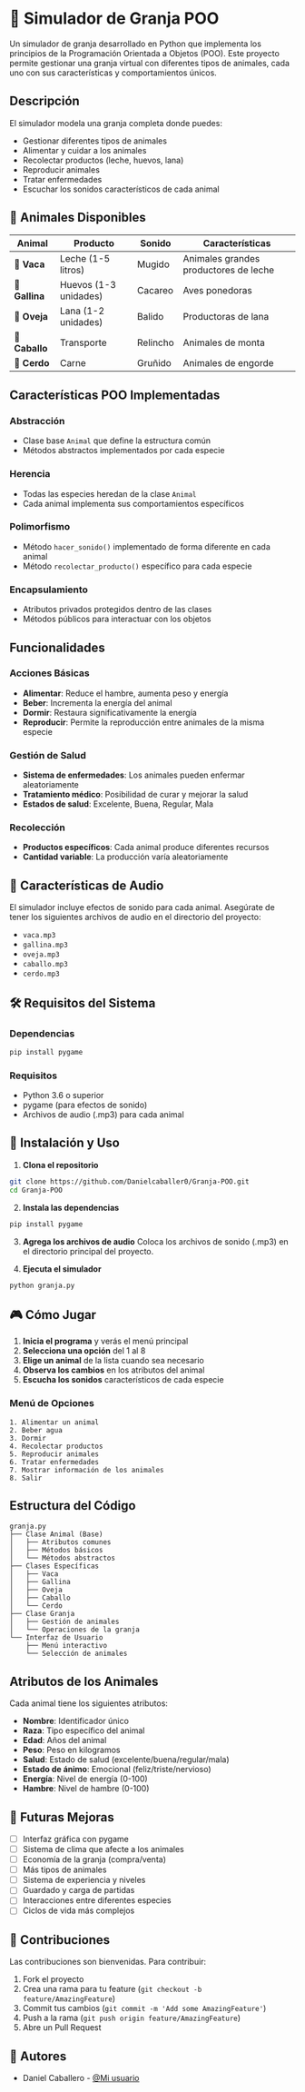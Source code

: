 # 🐄 Simulador de Granja POO

Un simulador de granja desarrollado en Python que implementa los principios de la Programación Orientada a Objetos (POO). Este proyecto permite gestionar una granja virtual con diferentes tipos de animales, cada uno con sus características y comportamientos únicos.

## Descripción

El simulador modela una granja completa donde puedes:
- Gestionar diferentes tipos de animales
- Alimentar y cuidar a los animales
- Recolectar productos (leche, huevos, lana)
- Reproducir animales
- Tratar enfermedades
- Escuchar los sonidos característicos de cada animal

## 🐾 Animales Disponibles

| Animal | Producto | Sonido | Características |
|--------|----------|---------|-----------------|
| 🐄 **Vaca** | Leche (1-5 litros) | Mugido | Animales grandes productores de leche |
| 🐔 **Gallina** | Huevos (1-3 unidades) | Cacareo | Aves ponedoras |
| 🐑 **Oveja** | Lana (1-2 unidades) | Balido | Productoras de lana |
| 🐎 **Caballo** | Transporte | Relincho | Animales de monta |
| 🐷 **Cerdo** | Carne | Gruñido | Animales de engorde |

## Características POO Implementadas

### Abstracción
- Clase base `Animal` que define la estructura común
- Métodos abstractos implementados por cada especie

### Herencia
- Todas las especies heredan de la clase `Animal`
- Cada animal implementa sus comportamientos específicos

###  Polimorfismo
- Método `hacer_sonido()` implementado de forma diferente en cada animal
- Método `recolectar_producto()` específico para cada especie

###  Encapsulamiento
- Atributos privados protegidos dentro de las clases
- Métodos públicos para interactuar con los objetos

##  Funcionalidades

### Acciones Básicas
- **Alimentar**: Reduce el hambre, aumenta peso y energía
- **Beber**: Incrementa la energía del animal
- **Dormir**: Restaura significativamente la energía
- **Reproducir**: Permite la reproducción entre animales de la misma especie

### Gestión de Salud
- **Sistema de enfermedades**: Los animales pueden enfermar aleatoriamente
- **Tratamiento médico**: Posibilidad de curar y mejorar la salud
- **Estados de salud**: Excelente, Buena, Regular, Mala

### Recolección
- **Productos específicos**: Cada animal produce diferentes recursos
- **Cantidad variable**: La producción varía aleatoriamente

## 🎵 Características de Audio

El simulador incluye efectos de sonido para cada animal. Asegúrate de tener los siguientes archivos de audio en el directorio del proyecto:

- `vaca.mp3`
- `gallina.mp3`
- `oveja.mp3`
- `caballo.mp3`
- `cerdo.mp3`

## 🛠️ Requisitos del Sistema

### Dependencias
```bash
pip install pygame
```

### Requisitos
- Python 3.6 o superior
- pygame (para efectos de sonido)
- Archivos de audio (.mp3) para cada animal

## 🚀 Instalación y Uso

1. **Clona el repositorio**
```bash
git clone https://github.com/Danielcaballer0/Granja-POO.git
cd Granja-POO
```

2. **Instala las dependencias**
```bash
pip install pygame
```

3. **Agrega los archivos de audio**
Coloca los archivos de sonido (.mp3) en el directorio principal del proyecto.

4. **Ejecuta el simulador**
```bash
python granja.py
```

## 🎮 Cómo Jugar

1. **Inicia el programa** y verás el menú principal
2. **Selecciona una opción** del 1 al 8
3. **Elige un animal** de la lista cuando sea necesario
4. **Observa los cambios** en los atributos del animal
5. **Escucha los sonidos** característicos de cada especie

### Menú de Opciones
```
1. Alimentar un animal
2. Beber agua
3. Dormir
4. Recolectar productos
5. Reproducir animales
6. Tratar enfermedades
7. Mostrar información de los animales
8. Salir
```

##  Estructura del Código

```
granja.py
├── Clase Animal (Base)
│   ├── Atributos comunes
│   ├── Métodos básicos
│   └── Métodos abstractos
├── Clases Específicas
│   ├── Vaca
│   ├── Gallina
│   ├── Oveja
│   ├── Caballo
│   └── Cerdo
├── Clase Granja
│   ├── Gestión de animales
│   └── Operaciones de la granja
└── Interfaz de Usuario
    ├── Menú interactivo
    └── Selección de animales
```

##  Atributos de los Animales

Cada animal tiene los siguientes atributos:

- **Nombre**: Identificador único
- **Raza**: Tipo específico del animal
- **Edad**: Años del animal
- **Peso**: Peso en kilogramos
- **Salud**: Estado de salud (excelente/buena/regular/mala)
- **Estado de ánimo**: Emocional (feliz/triste/nervioso)
- **Energía**: Nivel de energía (0-100)
- **Hambre**: Nivel de hambre (0-100)

## 🔮 Futuras Mejoras

- [ ] Interfaz gráfica con pygame
- [ ] Sistema de clima que afecte a los animales
- [ ] Economía de la granja (compra/venta)
- [ ] Más tipos de animales
- [ ] Sistema de experiencia y niveles
- [ ] Guardado y carga de partidas
- [ ] Interacciones entre diferentes especies
- [ ] Ciclos de vida más complejos

## 🤝 Contribuciones

Las contribuciones son bienvenidas. Para contribuir:

1. Fork el proyecto
2. Crea una rama para tu feature (`git checkout -b feature/AmazingFeature`)
3. Commit tus cambios (`git commit -m 'Add some AmazingFeature'`)
4. Push a la rama (`git push origin feature/AmazingFeature`)
5. Abre un Pull Request


## 👥 Autores

- Daniel Caballero - [@Mi usuario](https://github.com/Danielcaballer0)
